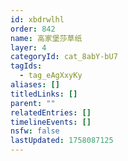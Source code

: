 ```yaml
---
id: xbdrwlhl
order: 842
name: 高家堡莎草纸
layer: 4
categoryId: cat_8abY-bU7
tagIds:
  - tag_eAgXxyKy
aliases: []
titledLinks: []
parent: ""
relatedEntries: []
timelineEvents: []
nsfw: false
lastUpdated: 1758087125
---
```


